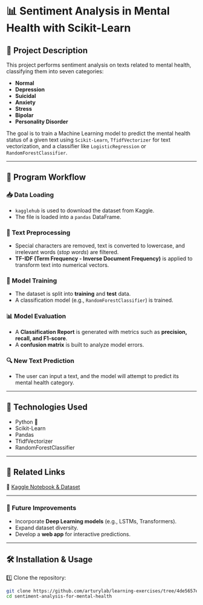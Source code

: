 # 📊 Sentiment Analysis in Mental Health with Scikit-Learn

## 📝 Project Description  
This project performs sentiment analysis on texts related to mental health, classifying them into seven categories:  

- **Normal**  
- **Depression**  
- **Suicidal**  
- **Anxiety**  
- **Stress**  
- **Bipolar**  
- **Personality Disorder**  

The goal is to train a Machine Learning model to predict the mental health status of a given text using `Scikit-Learn`, `TfidfVectorizer` for text vectorization, and a classifier like `LogisticRegression` or `RandomForestClassifier`.

---

## 📂 Program Workflow  

### 📥 Data Loading  
- `kagglehub` is used to download the dataset from Kaggle.  
- The file is loaded into a `pandas` DataFrame.  

### 🔄 Text Preprocessing  
- Special characters are removed, text is converted to lowercase, and irrelevant words (*stop words*) are filtered.  
- **TF-IDF (Term Frequency - Inverse Document Frequency)** is applied to transform text into numerical vectors.  

### 🎯 Model Training  
- The dataset is split into **training** and **test** data.  
- A classification model (e.g., `RandomForestClassifier`) is trained.  

### 📊 Model Evaluation  
- A **Classification Report** is generated with metrics such as **precision, recall, and F1-score**.  
- A **confusion matrix** is built to analyze model errors.  

### 🔍 New Text Prediction  
- The user can input a text, and the model will attempt to predict its mental health category.  

---

## 🚀 Technologies Used  
- Python 🐍  
- Scikit-Learn  
- Pandas  
- TfidfVectorizer  
- RandomForestClassifier  

---

## 📎 Related Links  
🔗 [Kaggle Notebook & Dataset](https://www.kaggle.com/code/arturylab/sentiment-analysis-for-mh-scikit-learn)

---

### 🎯 Future Improvements  
- Incorporate **Deep Learning models** (e.g., LSTMs, Transformers).  
- Expand dataset diversity.  
- Develop a **web app** for interactive predictions.  

---

## 🛠 Installation & Usage  

1️⃣ Clone the repository:  
```bash
git clone https://github.com/arturylab/learning-exercises/tree/4de5657e98b16c525a1a4797cd3083399b958267/data-analysis-ml/sentiment-analysis-for-mental-health
cd sentiment-analysis-for-mental-health
